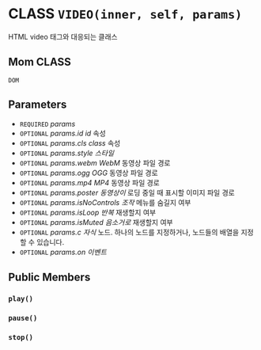 # CLASS `VIDEO(inner, self, params)`
HTML video 태그와 대응되는 클래스

## Mom CLASS
`DOM`

## Parameters
* `REQUIRED` *params*
* `OPTIONAL` *params.id			id* 속성
* `OPTIONAL` *params.cls			class* 속성
* `OPTIONAL` *params.style		스타일*
* `OPTIONAL` *params.webm			WebM* 동영상 파일 경로
* `OPTIONAL` *params.ogg			OGG* 동영상 파일 경로
* `OPTIONAL` *params.mp4			MP4* 동영상 파일 경로
* `OPTIONAL` *params.poster		동영상이* 로딩 중일 때 표시할 이미지 파일 경로
* `OPTIONAL` *params.isNoControls	조작* 메뉴를 숨길지 여부
* `OPTIONAL` *params.isLoop		반복* 재생할지 여부
* `OPTIONAL` *params.isMuted		음소거로* 재생할지 여부
* `OPTIONAL` *params.c			자식* 노드. 하나의 노드를 지정하거나, 노드들의 배열을 지정할 수 있습니다.
* `OPTIONAL` *params.on			이벤트*

## Public Members

### `play()`

### `pause()`

### `stop()`
